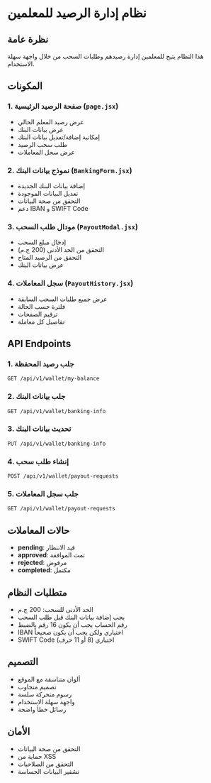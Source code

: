 # نظام إدارة الرصيد للمعلمين

## نظرة عامة

هذا النظام يتيح للمعلمين إدارة رصيدهم وطلبات السحب من خلال واجهة سهلة الاستخدام.

## المكونات

### 1. صفحة الرصيد الرئيسية (`page.jsx`)
- عرض رصيد المعلم الحالي
- عرض بيانات البنك
- إمكانية إضافة/تعديل بيانات البنك
- طلب سحب الرصيد
- عرض سجل المعاملات

### 2. نموذج بيانات البنك (`BankingForm.jsx`)
- إضافة بيانات البنك الجديدة
- تعديل البيانات الموجودة
- التحقق من صحة البيانات
- دعم IBAN و SWIFT Code

### 3. مودال طلب السحب (`PayoutModal.jsx`)
- إدخال مبلغ السحب
- التحقق من الحد الأدنى (200 ج.م)
- التحقق من الرصيد المتاح
- عرض بيانات البنك

### 4. سجل المعاملات (`PayoutHistory.jsx`)
- عرض جميع طلبات السحب السابقة
- فلترة حسب الحالة
- ترقيم الصفحات
- تفاصيل كل معاملة

## API Endpoints

### 1. جلب رصيد المحفظة
```
GET /api/v1/wallet/my-balance
```

### 2. جلب بيانات البنك
```
GET /api/v1/wallet/banking-info
```

### 3. تحديث بيانات البنك
```
PUT /api/v1/wallet/banking-info
```

### 4. إنشاء طلب سحب
```
POST /api/v1/wallet/payout-requests
```

### 5. جلب سجل المعاملات
```
GET /api/v1/wallet/payout-requests
```

## حالات المعاملات

- **pending**: قيد الانتظار
- **approved**: تمت الموافقة
- **rejected**: مرفوض
- **completed**: مكتمل

## متطلبات النظام

- الحد الأدنى للسحب: 200 ج.م
- يجب إضافة بيانات البنك قبل طلب السحب
- رقم الحساب يجب أن يكون 16 رقم بالضبط
- IBAN اختياري ولكن يجب أن يكون صحيحاً
- SWIFT Code اختياري (8 أو 11 حرف)

## التصميم

- ألوان متناسقة مع الموقع
- تصميم متجاوب
- رسوم متحركة سلسة
- واجهة سهلة الاستخدام
- رسائل خطأ واضحة

## الأمان

- التحقق من صحة البيانات
- حماية من XSS
- التحقق من الصلاحيات
- تشفير البيانات الحساسة 